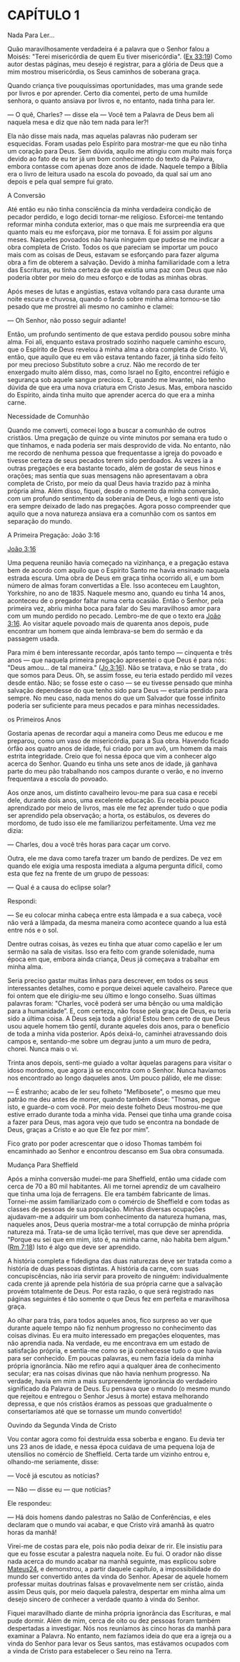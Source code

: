 # CAPÍTULO 1 

Nada Para Ler...

Quão maravilhosamente verdadeira é a palavra que o Senhor falou a Moisés: &quot;Terei misericórdia de quem Eu tiver misericórdia&quot;. ([Ex 33:19](http://bibliaonline.com.br/acf/ex/33/19)) Como autor destas páginas, meu desejo é registrar, para a glória de Deus que a mim mostrou misericórdia, os Seus caminhos de soberana graça.

Quando criança tive pouquíssimas oportunidades, mas uma grande sede por livros e por aprender. Certo dia comentei, perto de uma humilde senhora, o quanto ansiava por livros e, no entanto, nada tinha para ler.

— O quê, Charles? — disse ela — Você tem a Palavra de Deus bem ali naquela mesa e diz que não tem nada para ler?!

Ela não disse mais nada, mas aquelas palavras não puderam ser esquecidas. Foram usadas pelo Espírito para mostrar-me que eu não tinha um coração para Deus. Sem dúvida, aquilo me atingiu com muito mais força devido ao fato de eu ter já um bom conhecimento do texto da Palavra, embora contasse com apenas doze anos de idade. Naquele tempo a Bíblia era o livro de leitura usado na escola do povoado, da qual saí um ano depois e pela qual sempre fui grato.

A Conversão

Até então eu não tinha consciência da minha verdadeira condição de pecador perdido, e logo decidi tornar-me religioso. Esforcei-me tentando reformar minha conduta exterior, mas o que mais me surpreendia era que quanto mais eu me esforçava, pior me tornava. E foi assim por alguns meses. Naqueles povoados não havia ninguém que pudesse me indicar a obra completa de Cristo. Todos os que pareciam se importar um pouco mais com as coisas de Deus, estavam se esforçando para fazer alguma obra a fim de obterem a salvação. Devido à minha familiaridade com a letra das Escrituras, eu tinha certeza de que existia uma paz com Deus que não poderia obter por meio do meu esforço e de todas as minhas obras.

Após meses de lutas e angústias, estava voltando para casa durante uma noite escura e chuvosa, quando o fardo sobre minha alma tornou-se tão pesado que me prostrei ali mesmo no caminho e clamei:

— Oh Senhor, não posso seguir adiante!

Então, um profundo sentimento de que estava perdido pousou sobre minha alma. Foi ali, enquanto estava prostrado sozinho naquele caminho escuro, que o Espírito de Deus revelou à minha alma a obra completa de Cristo. Vi, então, que aquilo que eu em vão estava tentando fazer, já tinha sido feito por meu precioso Substituto sobre a cruz. Não me recordo de ter enxergado muito além disso, mas, como Israel no Egito, encontrei refúgio e segurança sob aquele sangue precioso. E, quando me levantei, não tenho dúvida de que era uma nova criatura em Cristo Jesus. Mas, embora nascido do Espírito, ainda tinha muito que aprender acerca do que era a minha carne.

Necessidade de Comunhão

Quando me converti, comecei logo a buscar a comunhão de outros cristãos. Uma pregação de quinze ou vinte minutos por semana era tudo o que tínhamos, e nada poderia ser mais desprovido de vida. No entanto, não me recordo de nenhuma pessoa que frequentasse a igreja do povoado e tivesse certeza de seus pecados terem sido perdoados. Às vezes ia a outras pregações e era bastante tocado, além de gostar de seus hinos e orações; mas sentia que suas mensagens não apresentavam a obra completa de Cristo, por meio da qual Deus havia trazido paz à minha própria alma. Além disso, fiquei, desde o momento da minha conversão, com um profundo sentimento da soberania de Deus, e logo senti que isto era sempre deixado de lado nas pregações. Agora posso compreender que aquilo que a nova natureza ansiava era a comunhão com os santos em separação do mundo.

A Primeira Pregação: João 3:16

[João 3:16](http://bibliaonline.com.br/acf/jo/3/16)

Uma pequena reunião havia começado na vizinhança, e a pregação estava bem de acordo com aquilo que o Espírito Santo me havia ensinado naquela estrada escura. Uma obra de Deus em graça tinha ocorrido ali, e um bom número de almas foram convertidas a Ele. Isso aconteceu em Laughton, Yorkshire, no ano de 1835\. Naquele mesmo ano, quando eu tinha 14 anos, aconteceu de o pregador faltar numa certa ocasião. Então o Senhor, pela primeira vez, abriu minha boca para falar do Seu maravilhoso amor para com um mundo perdido no pecado. Lembro-me de que o texto era [João 3:16](http://bibliaonline.com.br/acf/jo/3/16). Ao visitar aquele povoado mais de quarenta anos depois, pude encontrar um homem que ainda lembrava-se bem do sermão e da passagem usada.

Para mim é bem interessante recordar, após tanto tempo — cinquenta e três anos — que naquela primeira pregação apresentei o que Deus é para nós: &quot;Deus amou... de tal maneira.&quot; ([Jo 3:16](http://bibliaonline.com.br/acf/jo/3/16)). Não se tratava, e não se trata , do que somos para Deus. Oh, se assim fosse, eu teria estado perdido mil vezes desde então. Não; se fosse este o caso — se eu tivesse pensado que minha salvação dependesse do que tenho sido para Deus — estaria perdido para sempre. No meu caso, nada menos do que um Salvador que fosse infinito poderia ser suficiente para meus pecados e para minhas necessidades.

os Primeiros Anos

Gostaria apenas de recordar aqui a maneira como Deus me educou e me preparou, como um vaso de misericórdia, para a Sua obra. Havendo ficado órfão aos quatro anos de idade, fui criado por um avô, um homem da mais estrita integridade. Creio que foi nessa época que vim a conhecer algo acerca do Senhor. Quando eu tinha uns sete anos de idade, já ganhava parte do meu pão trabalhando nos campos durante o verão, e no inverno frequentava a escola do povoado.

Aos onze anos, um distinto cavalheiro levou-me para sua casa e recebi dele, durante dois anos, uma excelente educação. Eu recebia pouco aprendizado por meio de livros, mas ele me fez aprender tudo o que podia ser aprendido pela observação; a horta, os estábulos, os deveres do mordomo, de tudo isso ele me familiarizou perfeitamente. Uma vez me dizia:

— Charles, dou a você três horas para caçar um corvo.

Outra, ele me dava como tarefa trazer um bando de perdizes. De vez em quando ele exigia uma resposta imediata a alguma pergunta difícil, como esta que fez na frente de um grupo de pessoas:

— Qual é a causa do eclipse solar?

Respondi:

— Se eu colocar minha cabeça entre esta lâmpada e a sua cabeça, você não verá a lâmpada, da mesma maneira como acontece quando a lua está entre nós e o sol.

Dentre outras coisas, às vezes eu tinha que atuar como capelão e ler um sermão na sala de visitas. Isso era feito com grande solenidade, numa época em que, embora ainda criança, Deus já começava a trabalhar em minha alma.

Seria preciso gastar muitas linhas para descrever, em todos os seus interessantes detalhes, como e porque deixei aquele cavalheiro. Parece que foi ontem que ele dirigiu-me seu último e longo conselho. Suas últimas palavras foram: &quot;Charles, você poderá ser uma bênção ou uma maldição para a humanidade”. E, com certeza, não fosse pela graça de Deus, eu teria sido a última coisa. A Deus seja toda a glória! Estou bem certo de que Deus usou aquele homem tão gentil, durante aqueles dois anos, para o benefício de toda a minha vida posterior. Após deixá-lo, caminhei atravessando dois campos e, sentando-me sobre um degrau junto a um muro de pedra, chorei. Nunca mais o vi.

Trinta anos depois, senti-me guiado a voltar àquelas paragens para visitar o idoso mordomo, que agora já se encontra com o Senhor. Nunca havíamos nos encontrado ao longo daqueles anos. Um pouco pálido, ele me disse:

— É estranho; acabo de ler seu folheto &quot;Mefibosete&quot;, o mesmo que meu patrão me deu antes de morrer, quando também disse: &quot;Thomas, pegue isto, e guarde-o com você. Por meio deste folheto Deus mostrou-me que estive errado durante toda a minha vida. Pensei que tinha uma grande coisa a fazer para Deus, mas agora vejo que tudo se encontra na bondade de Deus, graças a Cristo e ao que Ele fez por mim”.

Fico grato por poder acrescentar que o idoso Thomas também foi encaminhado ao Senhor e encontrou descanso em Sua obra consumada.

Mudança Para Sheffield

Após a minha conversão mudei-me para Sheffield, então uma cidade com cerca de 70 a 80 mil habitantes. Ali me tornei aprendiz de um cavalheiro que tinha uma loja de ferragens. Ele era também fabricante de limas. Tornei-me assim familiarizado com o comércio de Sheffield e com todas as classes de pessoas de sua população. Minhas diversas ocupações ajudavam-me a adquirir um bom conhecimento da natureza humana, mas, naqueles anos, Deus queria mostrar-me a total corrupção de minha própria natureza má. Trata-se de uma lição terrível, mas que deve ser aprendida. &quot;Porque eu sei que em mim, isto é, na minha carne, não habita bem algum.&quot; ([Rm 7:18](http://bibliaonline.com.br/acf/rm/7/18)) Isto é algo que deve ser aprendido.

A história completa e fidedigna das duas naturezas deve ser tratada como a história de duas pessoas distintas. A história da carne, com suas concupiscências, não iria servir para proveito de ninguém: individualmente cada crente já aprende pela história de sua própria carne que a salvação provém totalmente de Deus. Por esta razão, o que será registrado nas páginas seguintes é tão somente o que Deus fez em perfeita e maravilhosa graça.

Ao olhar para trás, para todos aqueles anos, fico surpreso ao ver que durante aquele tempo não fiz nenhum progresso no conhecimento das coisas divinas. Eu era muito interessado em pregações eloquentes, mas não aprendia nada. Na verdade, eu me encontrava em um estado de satisfação própria, e sentia-me como se já conhecesse tudo o que havia para ser conhecido. Em poucas palavras, eu nem fazia ideia da minha própria ignorância. Não me refiro aqui a qualquer área de conhecimento secular; era nas coisas divinas que não havia nenhum progresso. Na verdade, havia em mim a mais surpreendente ignorância do verdadeiro significado da Palavra de Deus. Eu pensava que o mundo (o mesmo mundo que rejeitou e entregou o Senhor Jesus à morte) estava melhorando depressa, e que nós cristãos éramos as pessoas que gradualmente o consertaríamos até que se tornasse um mundo convertido!

Ouvindo da Segunda Vinda de Cristo

Vou contar agora como foi destruída essa soberba e engano. Eu devia ter uns 23 anos de idade, e nessa época cuidava de uma pequena loja de utensílios no comércio de Sheffield. Certa tarde um vizinho entrou e, olhando-me seriamente, disse:

— Você já escutou as notícias?

— Não — disse eu — que notícias?

Ele respondeu:

— Há dois homens dando palestras no Salão de Conferências, e eles declaram que o mundo vai acabar, e que Cristo virá amanhã às quatro horas da manhã!

Virei-me de costas para ele, pois não podia deixar de rir. Ele insistiu para que eu fosse escutar a palestra naquela noite. Eu fui. O orador não disse nada acerca do mundo acabar na manhã seguinte, mas explicou sobre [Mateus](http://bibliaonline.com.br/acf/mt/24)[24](http://bibliaonline.com.br/acf/mt/24), e demonstrou, a partir daquele capítulo, a impossibilidade do mundo ser convertido antes da vinda do Senhor. Apesar de aquele homem professar muitas doutrinas falsas e provavelmente nem ser cristão, ainda assim Deus quis, por meio daquela palestra, despertar em minha alma um desejo sincero de conhecer a verdade quanto à vinda do Senhor.

Fiquei maravilhado diante de minha própria ignorância das Escrituras, e mal pude dormir. Além de mim, cerca de oito ou dez pessoas foram também despertadas a investigar. Nós nos reuníamos às cinco horas da manhã para examinar a Palavra. No entanto, nem fazíamos ideia do que era a igreja ou a vinda do Senhor para levar os Seus santos, mas estávamos ocupados com a vinda de Cristo para estabelecer o Seu reino na Terra.